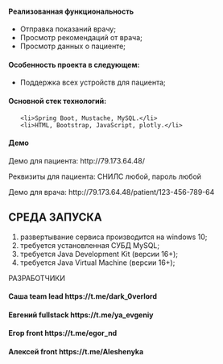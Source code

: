 <h4>Реализованная функциональность</h4>
<ul>
    <li>Отправка показаний врачу;</li>
    <li>Просмотр рекомендаций от врача;</li>
    <li>Просмотр данных о пациенте;</li>
</ul> 
<h4>Особенность проекта в следующем:</h4>
<ul>
 <li>Поддержка всех устройств для пациента;</li>
 </ul>
<h4>Основной стек технологий:</h4>
<ul>

	<li>Spring Boot, Mustache, MySQL.</li>
	<li>HTML, Bootstrap, JavaScript, plotly.</li>

  
</ul>
<h4>Демо</h4>
<p>Демо для пациента: http://79.173.64.48/ </p>
<p>Реквизиты для пациента: СНИЛС любой, пароль любой</p>
<p>Демо для врача: http://79.173.64.48/patient/123-456-789-64</p>




СРЕДА ЗАПУСКА
------------
1) развертывание сервиса производится на windows 10;
2) требуется установленная СУБД MySQL;
3) требуется Java Development Kit (версии 16+);
3) требуется Java Virtual Machine (версии 16+);


РАЗРАБОТЧИКИ

<h4>Саша team lead https://t.me/dark_0verlord </h4>
<h4>Евгений fullstack https://t.me/ya_evgeniy </h4>
<h4>Егор front https://t.me/egor_nd </h4>
<h4>Алексей front https://t.me/Aleshenyka </h4>


